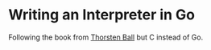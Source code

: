 # Writing an Interpreter in Go

Following the book from [Thorsten Ball](https://www.amazon.com/Writing-Interpreter-Go-Thorsten-Ball/dp/3982016118/ref=sr_1_2?crid=3S7XVNQ5Q3S3S&keywords=writing+an+interpreter+in+go&qid=1640643161&sprefix=writing+an+inte%2Caps%2C580&sr=8-2) but C instead of Go.
